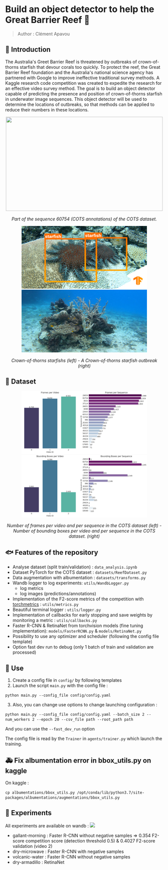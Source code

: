 # Build an object detector to help the Great Barrier Reef :ocean:

> Author : Clément Apavou

## :tropical_fish: Introduction
The Australia's Greet Barrier Reef is threatened by outbreaks of crown-of-thorns starfish that devour corals too quickly. To protect the reef, the Great Barrier Reef foundation and the Australia's national science agency has partnered with Google to improve ineffective traditional survey methods. A Kaggle research code competition was created to expedite the research for an effective video survey method. The goal is to build an object detector capable of predicting the presence and position of crown-of-thorns starfish in underwater image sequences. This object detector will be used to determine the locations of outbreaks, so that methods can be applied to reduce their numbers in these locations. 

<p align="center">
  <img src="assets/readme/seq_60754.gif" width="500" height="300"/>
</p>
<p align="center">
<em> Part of the sequence 60754 (COTS annotations) of the COTS dataset.</em>
</p>

<p align="center">
  <img src="assets/readme/imageRD.png" width="400" height="200"/>
  <img src="assets/readme/COTS_outbreak.jpg" width="400" height="200"/>
</p>
<p align="center">
<em> Crown-of-thorns starfishs (left) - A Crown-of-thorns starfish outbreak (right)</em>
</p>

## :tropical_fish: Dataset

<p align="center">
  <img src="assets/readme/freq_seq_video.png" width="400" height="200"/>
  <img src="assets/readme/bb_seq_video.png" width="400" height="200"/>
</p>
<p align="center">
<em> Number of frames per video and per sequence in the COTS dataset (left) - Number of bounding boxes per video and per sequence in the COTS dataset. (right)</em>
</p>

## :fish: Features of the repository
- Analyse dataset (split train/validation) : ```data_analysis.ipynb ```
- Dataset PyTorch for the COTS dataset : ```datasets/ReefDataset.py```
- Data augmentation with albumentation : ```datasets/transforms.py```
- Wandb logger to log experiments:  ```utils/WandbLogger.py```
    - log metrics 
    - log images (predictions/annotations)   
- Implementation of the F2-score metrics of the competition with [torchmetrics](https://torchmetrics.readthedocs.io/en/latest/) : ```utils/metrics.py```
- Beautiful terminal logger : ```utils/logger.py```
- Implementation of callbacks for early stopping and save weights by monitoring a metric : ```utils/callbacks.py```
- Faster R-CNN & RetinaNet from torchvision models (fine tuning implementation): ```models/FasterRCNN.py``` & ```models/RetinaNet.py```
- Possibility to use any optimizer and scheduler (following the config file template)
- Option fast dev run to debug (only 1 batch of train and validation are processed)

## :dart: Use 

1. Create a config file in ```config/``` by following templates
2. Launch the script ```main.py``` with the config file : 
``` 
python main.py --config_file config/config.yaml
```
3. Also, you can change use options to change launching configuration :
``` 
python main.py --config_file config/config.yaml --batch_size 2 --num_workers 2 --epoch 20 --csv_file path --root_path path
```
And you can use the ```--fast_dev_run``` option

The config file is read by the ```Trainer``` in ```agents/trainer.py``` which launch the training.

## :ambulance: Fix albumentation error in bbox_utils.py on kaggle 
On kaggle :
```
cp albumentations/bbox_utils.py /opt/conda/lib/python3.7/site-packages/albumentations/augmentations/bbox_utils.py
```

## :dolphin: Experiments
All experiments are available on wandb : [![](https://github.com/wandb/assets/blob/main/wandb-github-badge-gradient.svg)](https://wandb.ai/cots-detection/COTS_detection?workspace=user-clementapa)

- gallant-morning : Faster R-CNN without negative samples => 0.354 F2-score competition score (detection threshold 0.5) & 0.4027 F2-score validation (video 2)
- dry-microwave : Faster R-CNN with negative samples
- volcanic-water : Faster R-CNN without negative samples
- dry-armadillo : RetinaNet
